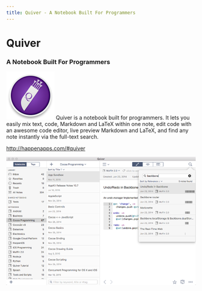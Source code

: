 ```yaml
---
title: Quiver - A Notebook Built For Programmers
---
```

# Quiver

### A Notebook Built For Programmers

![Quiver](/assets/postimages/quiverlogo.png) Quiver is a notebook built for programmers. It lets you easily mix text, code, Markdown and LaTeX within one note, edit code with an awesome code editor, live preview Markdown and LaTeX, and find any note instantly via the full-text search.

http://happenapps.com/#quiver

![Quiver](/assets/postimages/quiver.png)
